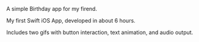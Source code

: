 A simple Birthday app for my firend.

My first Swift iOS App, developed in about 6 hours.

Includes two gifs with button interaction, text animation, and audio output.
